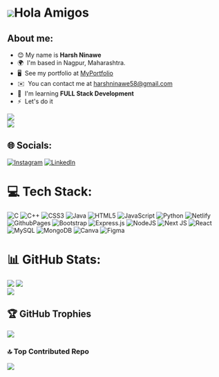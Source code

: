 ![](https://user-images.githubusercontent.com/18350557/176309783-0785949b-9127-417c-8b55-ab5a4333674e.gif)Hola Amigos
=====================================================================================================================

## About me:

* 😊  My name is **Harsh Ninawe**
* 🌍  I'm based in Nagpur, Maharashtra.
* 🖥️  See my portfolio at [MyPortfolio](http://harshninawe.netlify.app/)
* ✉️  You can contact me at [harshninawe58@gmail.com](mailto:harshninawe58@gmail.com)
* 🧠  I'm learning **FULL Stack Development**
* ⚡  Let's do it

<a href="https://www.github.com/HK853" target="_blank" rel="noreferrer"><img
src="https://img.shields.io/github/followers/HK853?logo=github&style=for-the-badge&color=14b8a6&labelColor=22272e" /></a> </br> 
[![](https://visitcount.itsvg.in/api?id=HK853&icon=0&color=0)](https://visitcount.itsvg.in)

## 🌐 Socials:
[![Instagram](https://img.shields.io/badge/Instagram-%23E4405F.svg?logo=Instagram&logoColor=white)](https://instagram.com/_harshninawe) [![LinkedIn](https://img.shields.io/badge/LinkedIn-%230077B5.svg?logo=linkedin&logoColor=white)](https://linkedin.com/in/harsh-ninawe) 

# 💻 Tech Stack:
![C](https://img.shields.io/badge/c-%2300599C.svg?style=for-the-badge&logo=c&logoColor=white) ![C++](https://img.shields.io/badge/c++-%2300599C.svg?style=for-the-badge&logo=c%2B%2B&logoColor=white) ![CSS3](https://img.shields.io/badge/css3-%231572B6.svg?style=for-the-badge&logo=css3&logoColor=white) ![Java](https://img.shields.io/badge/java-%23ED8B00.svg?style=for-the-badge&logo=openjdk&logoColor=white) ![HTML5](https://img.shields.io/badge/html5-%23E34F26.svg?style=for-the-badge&logo=html5&logoColor=white) ![JavaScript](https://img.shields.io/badge/javascript-%23323330.svg?style=for-the-badge&logo=javascript&logoColor=%23F7DF1E) ![Python](https://img.shields.io/badge/python-3670A0?style=for-the-badge&logo=python&logoColor=ffdd54) ![Netlify](https://img.shields.io/badge/netlify-%23000000.svg?style=for-the-badge&logo=netlify&logoColor=#00C7B7) ![GithubPages](https://img.shields.io/badge/github%20pages-121013?style=for-the-badge&logo=github&logoColor=white) ![Bootstrap](https://img.shields.io/badge/bootstrap-%238511FA.svg?style=for-the-badge&logo=bootstrap&logoColor=white) ![Express.js](https://img.shields.io/badge/express.js-%23404d59.svg?style=for-the-badge&logo=express&logoColor=%2361DAFB) ![NodeJS](https://img.shields.io/badge/node.js-6DA55F?style=for-the-badge&logo=node.js&logoColor=white) ![Next JS](https://img.shields.io/badge/Next-black?style=for-the-badge&logo=next.js&logoColor=white) ![React](https://img.shields.io/badge/react-%2320232a.svg?style=for-the-badge&logo=react&logoColor=%2361DAFB) ![MySQL](https://img.shields.io/badge/mysql-4479A1.svg?style=for-the-badge&logo=mysql&logoColor=white) ![MongoDB](https://img.shields.io/badge/MongoDB-%234ea94b.svg?style=for-the-badge&logo=mongodb&logoColor=white) ![Canva](https://img.shields.io/badge/Canva-%2300C4CC.svg?style=for-the-badge&logo=Canva&logoColor=white) ![Figma](https://img.shields.io/badge/figma-%23F24E1E.svg?style=for-the-badge&logo=figma&logoColor=white)
# 📊 GitHub Stats:
![](https://github-readme-stats.vercel.app/api?username=HK853&theme=swift&hide_border=false&include_all_commits=true&count_private=false)
![](https://github-readme-stats.vercel.app/api/top-langs/?username=HK853&theme=swift&hide_border=false&include_all_commits=true&count_private=false&layout=compact)</br>
![](https://github-readme-streak-stats.herokuapp.com/?user=HK853&theme=swift&hide_border=false)<br/>


## 🏆 GitHub Trophies
![](https://github-profile-trophy.vercel.app/?username=HK853&theme=monokai&no-frame=false&no-bg=true&margin-w=4)

### 🔝 Top Contributed Repo
![](https://github-contributor-stats.vercel.app/api?username=HK853&limit=5&theme=chalk&combine_all_yearly_contributions=true)

